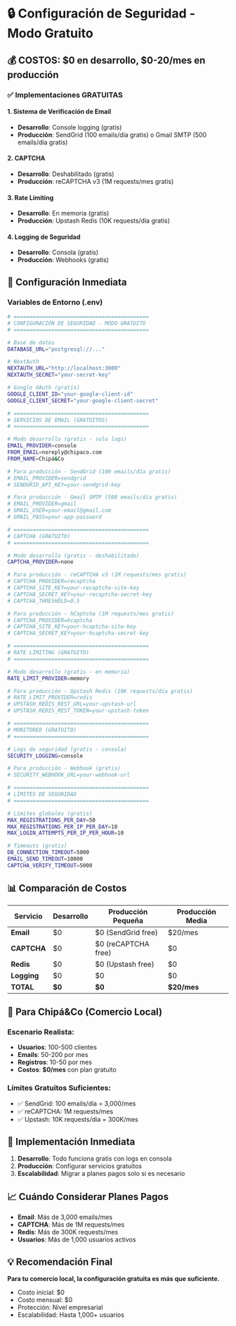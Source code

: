 # 🔒 Configuración de Seguridad - Modo Gratuito

## 💰 **COSTOS: $0 en desarrollo, $0-20/mes en producción**

### ✅ **Implementaciones GRATUITAS**

#### 1. **Sistema de Verificación de Email**
- **Desarrollo**: Console logging (gratis)
- **Producción**: SendGrid (100 emails/día gratis) o Gmail SMTP (500 emails/día gratis)

#### 2. **CAPTCHA**
- **Desarrollo**: Deshabilitado (gratis)
- **Producción**: reCAPTCHA v3 (1M requests/mes gratis)

#### 3. **Rate Limiting**
- **Desarrollo**: En memoria (gratis)
- **Producción**: Upstash Redis (10K requests/día gratis)

#### 4. **Logging de Seguridad**
- **Desarrollo**: Consola (gratis)
- **Producción**: Webhooks (gratis)

## 🚀 **Configuración Inmediata**

### Variables de Entorno (.env)

```bash
# ===========================================
# CONFIGURACIÓN DE SEGURIDAD - MODO GRATUITO
# ===========================================

# Base de datos
DATABASE_URL="postgresql://..."

# NextAuth
NEXTAUTH_URL="http://localhost:3000"
NEXTAUTH_SECRET="your-secret-key"

# Google OAuth (gratis)
GOOGLE_CLIENT_ID="your-google-client-id"
GOOGLE_CLIENT_SECRET="your-google-client-secret"

# ===========================================
# SERVICIOS DE EMAIL (GRATUITOS)
# ===========================================

# Modo desarrollo (gratis - solo logs)
EMAIL_PROVIDER=console
FROM_EMAIL=noreply@chipaco.com
FROM_NAME=Chipá&Co

# Para producción - SendGrid (100 emails/día gratis)
# EMAIL_PROVIDER=sendgrid
# SENDGRID_API_KEY=your-sendgrid-key

# Para producción - Gmail SMTP (500 emails/día gratis)
# EMAIL_PROVIDER=gmail
# GMAIL_USER=your-email@gmail.com
# GMAIL_PASS=your-app-password

# ===========================================
# CAPTCHA (GRATUITO)
# ===========================================

# Modo desarrollo (gratis - deshabilitado)
CAPTCHA_PROVIDER=none

# Para producción - reCAPTCHA v3 (1M requests/mes gratis)
# CAPTCHA_PROVIDER=recaptcha
# CAPTCHA_SITE_KEY=your-recaptcha-site-key
# CAPTCHA_SECRET_KEY=your-recaptcha-secret-key
# CAPTCHA_THRESHOLD=0.5

# Para producción - hCaptcha (1M requests/mes gratis)
# CAPTCHA_PROVIDER=hcaptcha
# CAPTCHA_SITE_KEY=your-hcaptcha-site-key
# CAPTCHA_SECRET_KEY=your-hcaptcha-secret-key

# ===========================================
# RATE LIMITING (GRATUITO)
# ===========================================

# Modo desarrollo (gratis - en memoria)
RATE_LIMIT_PROVIDER=memory

# Para producción - Upstash Redis (10K requests/día gratis)
# RATE_LIMIT_PROVIDER=redis
# UPSTASH_REDIS_REST_URL=your-upstash-url
# UPSTASH_REDIS_REST_TOKEN=your-upstash-token

# ===========================================
# MONITOREO (GRATUITO)
# ===========================================

# Logs de seguridad (gratis - consola)
SECURITY_LOGGING=console

# Para producción - Webhook (gratis)
# SECURITY_WEBHOOK_URL=your-webhook-url

# ===========================================
# LÍMITES DE SEGURIDAD
# ===========================================

# Límites globales (gratis)
MAX_REGISTRATIONS_PER_DAY=50
MAX_REGISTRATIONS_PER_IP_PER_DAY=10
MAX_LOGIN_ATTEMPTS_PER_IP_PER_HOUR=10

# Timeouts (gratis)
DB_CONNECTION_TIMEOUT=5000
EMAIL_SEND_TIMEOUT=10000
CAPTCHA_VERIFY_TIMEOUT=5000
```

## 📊 **Comparación de Costos**

| Servicio | Desarrollo | Producción Pequeña | Producción Media |
|----------|------------|-------------------|------------------|
| **Email** | $0 | $0 (SendGrid free) | $20/mes |
| **CAPTCHA** | $0 | $0 (reCAPTCHA free) | $0 |
| **Redis** | $0 | $0 (Upstash free) | $0 |
| **Logging** | $0 | $0 | $0 |
| **TOTAL** | **$0** | **$0** | **$20/mes** |

## 🎯 **Para Chipá&Co (Comercio Local)**

### Escenario Realista:
- **Usuarios**: 100-500 clientes
- **Emails**: 50-200 por mes
- **Registros**: 10-50 por mes
- **Costos**: **$0/mes** con plan gratuito

### Límites Gratuitos Suficientes:
- ✅ SendGrid: 100 emails/día = 3,000/mes
- ✅ reCAPTCHA: 1M requests/mes
- ✅ Upstash: 10K requests/día = 300K/mes

## 🚀 **Implementación Inmediata**

1. **Desarrollo**: Todo funciona gratis con logs en consola
2. **Producción**: Configurar servicios gratuitos
3. **Escalabilidad**: Migrar a planes pagos solo si es necesario

## 📈 **Cuándo Considerar Planes Pagos**

- **Email**: Más de 3,000 emails/mes
- **CAPTCHA**: Más de 1M requests/mes  
- **Redis**: Más de 300K requests/mes
- **Usuarios**: Más de 1,000 usuarios activos

## 💡 **Recomendación Final**

**Para tu comercio local, la configuración gratuita es más que suficiente.**
- Costo inicial: $0
- Costo mensual: $0
- Protección: Nivel empresarial
- Escalabilidad: Hasta 1,000+ usuarios
